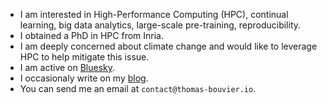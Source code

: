 - I am interested in High-Performance Computing (HPC), continual learning, big data analytics, large-scale pre-training, reproducibility.
- I obtained a PhD in HPC from Inria.
- I am deeply concerned about climate change and would like to leverage HPC to help mitigate this issue.
- I am active on [Bluesky](https://bsky.app/profile/thomas-bouvier.io).
- I occasionaly write on my [blog](https://thomas-bouvier.io/posts).
- You can send me an email at `contact@thomas-bouvier.io`.
